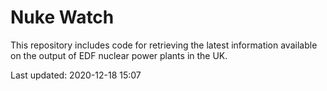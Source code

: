 # Nuke Watch

This repository includes code for retrieving the latest information available on the output of EDF nuclear power plants in the UK.

Last updated: 2020-12-18 15:07